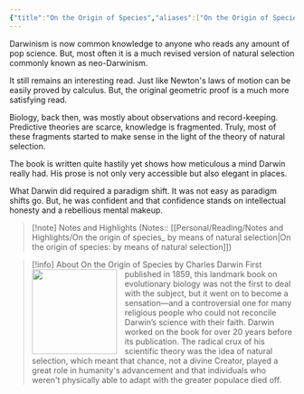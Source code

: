 ```yaml
---
{"title":"On the Origin of Species","aliases":["On the Origin of Species"],"authors":["Charles Darwin"],"publisher":"Penguin Classics","publish":"2013-09-02","pages":480,"isbn10":"1101487763","isbn13":"9780451529060","rating":"4.5","reviewed":false,"cover":"https://images-na.ssl-images-amazon.com/images/S/compressed.photo.goodreads.com/books/1348735224i/10864217.jpg","read_count":1,"tags":["book","Evolution","biology"],"log":[{"status":"Read","timestamp":"2025-03-02T01:32:02+06:00"},{"status":"In Progress","timestamp":"2025-01-08T21:06:25+06:00"},{"status":"To Read","timestamp":"2025-01-08T21:03:30+06:00"}],"created":"2025-01-08T21:03:30+06:00","updated":"2025-03-04T17:02:45+06:00","status":"Read","dg-publish":true,"dg-note-icon":2,"dg-path":"Reading/Books/Read/On the Origin of Species by Charles Darwin.md","permalink":"/reading/books/read/on-the-origin-of-species-by-charles-darwin/","dgPassFrontmatter":true,"noteIcon":2}
---
```


Darwinism is now common knowledge to anyone who reads any amount of pop science. But, most often it is a much revised version of natural selection commonly known as neo-Darwinism.

It still remains an interesting read. Just like Newton's laws of motion can be easily proved by calculus. But, the original geometric proof is a much more satisfying read.

Biology, back then, was mostly about observations and record-keeping. Predictive theories are scarce, knowledge is fragmented. Truly, most of these fragments started to make sense in the light of the theory of natural selection.

The book is written quite hastily yet shows how meticulous a mind Darwin really had. His prose is not only very accessible but also elegant in places.

What Darwin did required a paradigm shift. It was not easy as paradigm shifts go. But, he was confident and that confidence stands on intellectual honesty and a rebellious mental makeup.

> [!note] Notes and Highlights
> (Notes:: [[Personal/Reading/Notes and Highlights/On the origin of species_ by means of natural selection\|On the origin of species: by means of natural selection]])

> [!info] About On the Origin of Species by Charles Darwin
> <img src="https://images-na.ssl-images-amazon.com/images/S/compressed.photo.goodreads.com/books/1348735224i/10864217.jpg" style="float: left; width: 150px; height: auto; margin-right: 1em;" /> First published in 1859, this landmark book on evolutionary biology was not the first to deal with the subject, but it went on to become a sensation—and a controversial one for many religious people who could not reconcile Darwin’s science with their faith. Darwin worked on the book for over 20 years before its publication. The radical crux of his scientific theory was the idea of natural selection, which meant that chance, not a divine Creator, played a great role in humanity's advancement and that individuals who weren't physically able to adapt with the greater populace died off.